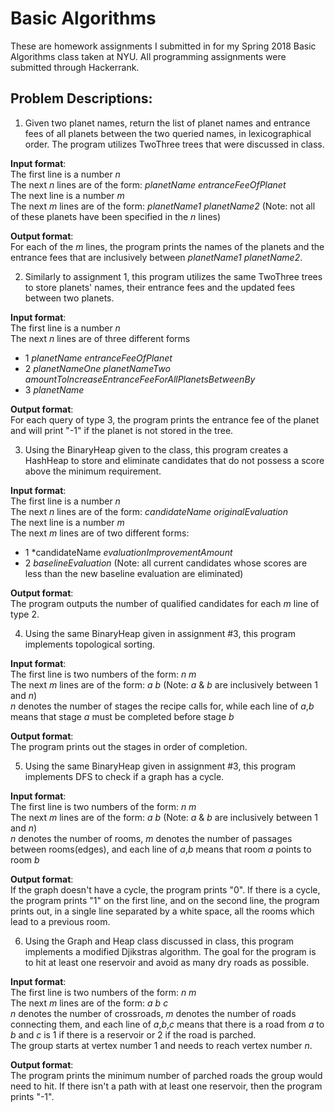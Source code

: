 # Basic Algorithms
These are homework assignments I submitted in for my Spring 2018 Basic Algorithms class taken at NYU. All programming assignments were submitted through Hackerrank.

## Problem Descriptions:
1) Given two planet names, return the list of planet names and entrance fees of all planets between the two queried names, in lexicographical order. The program utilizes TwoThree trees that were discussed in class.<br>

**Input format**:<br>
The first line is a number *n*<br>
The next *n* lines are of the form: *planetName* *entranceFeeOfPlanet*<br>
The next line is a number *m*<br>
The next *m* lines are of the form: *planetName1* *planetName2* (Note: not all of these planets have been specified in the *n* lines)<br>

**Output format**:<br>
For each of the *m* lines, the program prints the names of the planets and the entrance fees that are inclusively between *planetName1* *planetName2*.

2) Similarly to assignment 1, this program utilizes the same TwoThree trees to store planets' names, their entrance fees and the updated fees between two planets.<br>

**Input format**:<br>
The first line is a number *n*<br>
The next *n* lines are of three different forms
- 1 *planetName* *entranceFeeOfPlanet*
- 2 *planetNameOne* *planetNameTwo* *amountToIncreaseEntranceFeeForAllPlanetsBetweenBy*
- 3 *planetName*

**Output format**:<br>
For each query of type 3, the program prints the entrance fee of the planet and will print "-1" if the planet is not stored in the tree.

3) Using the BinaryHeap given to the class, this program creates a HashHeap to store and eliminate candidates that do not possess a score above the minimum requirement.<br>

**Input format**:<br>
The first line is a number *n*<br>
The next *n* lines are of the form: *candidateName* *originalEvaluation*<br>
The next line is a number *m*<br>
The next *m* lines are of two different forms:<br>
- 1 *candidateName *evaluationImprovementAmount*
- 2 *baselineEvaluation* (Note: all current candidates whose scores are less than the new baseline evaluation are eliminated)

**Output format**:<br>
The program outputs the number of qualified candidates for each *m* line of type 2.

4) Using the same BinaryHeap given in assignment #3, this program implements topological sorting.<br>

**Input format**:<br>
The first line is two numbers of the form: *n* *m*<br>
The next *m* lines are of the form: *a* *b* (Note: *a* & *b* are inclusively between 1 and *n*)<br>
*n* denotes the number of stages the recipe calls for, while each line of *a*,*b* means that stage *a* must be completed before stage *b*<br>

**Output format**:<br>
The program prints out the stages in order of completion.

5) Using the same BinaryHeap given in assignment #3, this program implements DFS to check if a graph has a cycle.<br>

**Input format**:<br>
The first line is two numbers of the form: *n* *m*<br>
The next *m* lines are of the form: *a* *b* (Note: *a* & *b* are inclusively between 1 and *n*)<br>
*n* denotes the number of rooms, *m* denotes the number of passages between rooms(edges), and each line of *a*,*b* means that room *a* points to room *b*<br>

**Output format**:<br>
If the graph doesn't have a cycle, the program prints "0". If there is a cycle, the program prints "1" on the first line, and on the second line, the program prints out, in a single line separated by a white space, all the rooms which lead to a previous room.

6) Using the Graph and Heap class discussed in class, this program implements a modified Djikstras algorithm. The goal for the program is to hit at least one reservoir and avoid as many dry roads as possible.<br>

**Input format**:<br>
The first line is two numbers of the form: *n* *m*<br>
The next *m* lines are of the form: *a* *b* *c*<br>
*n* denotes the number of crossroads, *m* denotes the number of roads connecting them, and each line of *a*,*b*,*c* means that there is a road from *a* to *b* and *c* is 1 if there is a reservoir or 2 if the road is parched.<br>
The group starts at vertex number 1 and needs to reach vertex number *n*.<br>

**Output format**:<br>
The program prints the minimum number of parched roads the group would need to hit. If there isn't a path with at least one reservoir, then the program prints "-1".